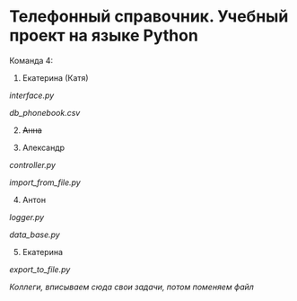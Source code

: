 Телефонный справочник. Учебный проект на языке Python
======

Команда 4:

1. Екатерина (Катя)

_interface.py_

_db_phonebook.csv_

2. ~~Анна~~

3. Александр

_controller.py_

_import_from_file.py_

4. Антон

_logger.py_

_data_base.py_

5. Екатерина

_export_to_file.py_


_Коллеги, вписываем сюда свои задачи, потом поменяем файл_
